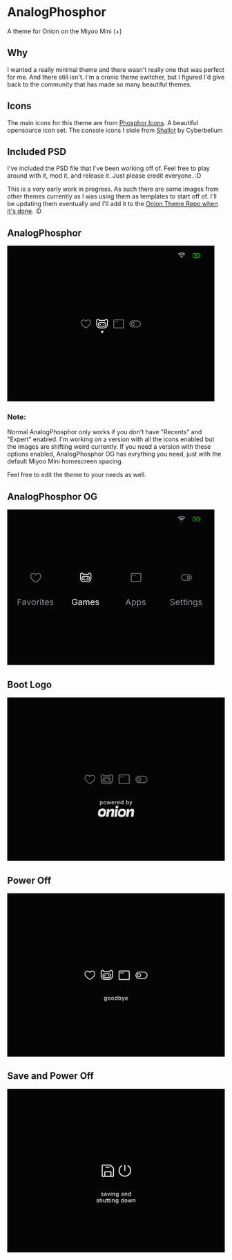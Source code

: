 # AnalogPhosphor
A theme for Onion on the Miyoo Mini (+)

## Why
I wanted a really minimal theme and there wasn't really one that was perfect for me. And there still isn't. I'm a cronic theme switcher, but I figured I'd give back to the community that has made so many beautiful themes.

## Icons
The main icons for this theme are from [Phosphor Icons](https://phosphoricons.com/). A beautiful opensource icon set.
The console icons I stole from [Shallot](https://github.com/OnionUI/Themes/tree/main?tab=readme-ov-file#shallot-by-cyberbellum) by Cyberbellum

## Included PSD
I've included the PSD file that I've been working off of. Feel free to play around with it, mod it, and release it. Just please credit everyone. :D


This is a very early work in progress. As such there are some images from other themes currently as I was using them as templates to start off of. I'll be updating them eventually and I'll add it to the [Onion Theme Repo when it's done](https://github.com/OnionUI/Themes/blob/main/README.md). :D

## AnalogPhosphor
![](preview.png)

### Note:
Normal AnalogPhosphor only works if you don't have "Recents" and "Expert" enabled.
I'm working on a version with all the icons enabled but the images are shifting weird currently.
If you need a version with these options enabled, AnalogPhosphor OG has evrything you need, just with the default Miyoo Mini homescreen spacing.

Feel free to edit the theme to your needs as well. 

## AnalogPhosphor OG
![](previewOG.png)

## Boot Logo
![](skin/extra/bootScreen.png)
## Power Off
![](skin/extra/Screen_Off.png)
## Save and Power Off
![](skin/extra/Screen_Off_Save.png)

